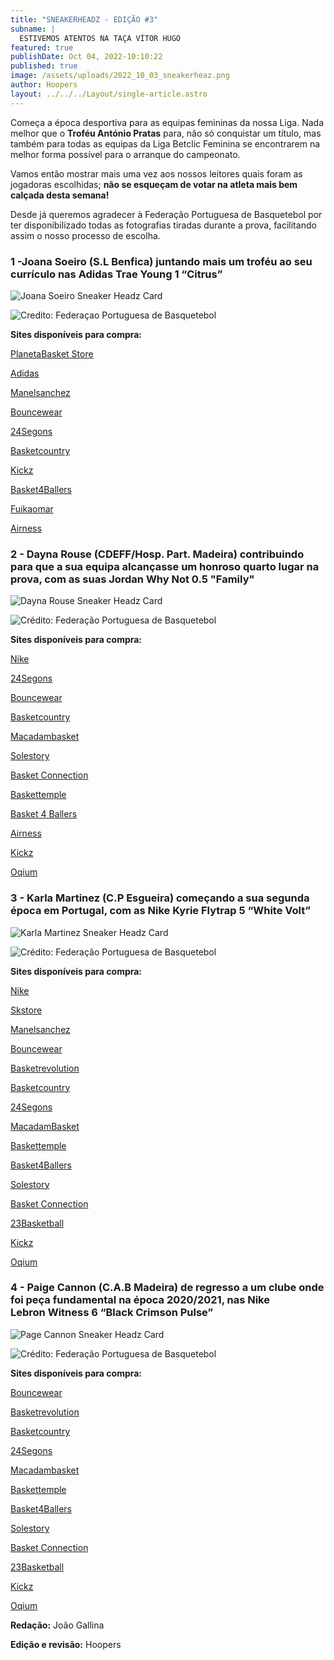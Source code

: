 ```yaml
---
title: "SNEAKERHEADZ - EDIÇÃO #3"
subname: |
  ESTIVEMOS ATENTOS NA TAÇA VÍTOR HUGO
featured: true
publishDate: Oct 04, 2022-10:10:22
published: true
image: /assets/uploads/2022_10_03_sneakerheaz.png
author: Hoopers
layout: ../../../Layout/single-article.astro
---
```

Começa a época desportiva para as equipas femininas da nossa Liga. Nada melhor que o **Troféu António Pratas** para, não só conquistar um título, mas também para todas as equipas da Liga Betclic Feminina se encontrarem na melhor forma possível para o arranque do campeonato.

Vamos então mostrar mais uma vez aos nossos leitores quais foram as jogadoras escolhidas; **não se esqueçam de votar na atleta mais bem calçada desta semana!**

Desde já queremos agradecer à Federação Portuguesa de Basquetebol por ter disponibilizado todas as fotografias tiradas durante a prova, facilitando assim o nosso processo de escolha.

### **1 -Joana Soeiro (S.L Benfica) juntando mais um troféu ao seu currículo nas Adidas Trae Young 1 “Citrus”**

![Joana Soeiro Sneaker Headz Card](/assets/uploads/2022_10_03_joana.jpg "Joana Soeiro Sneaker Headz Card")

![Credito: Federaçao Portuguesa de Basquetebol](/assets/uploads/2022_10_03_joana_02.jpg "Crédito: Federação Portuguesa de Basquetebol")

**Sites disponíveis para compra:**

[PlanetaBasket Store](https://planetabasketstore.com/brands/adidas/adidas-trae-young-1-citrus-fade/)

[Adidas](https://www.adidas.pt/sapatilhas-trae-young-1/GY3772.html)

[Manelsanchez](https://www.manelsanchez.pt/adidas-trae-young-1-hawks.html)

[Bouncewear](https://bouncewear.com/collections/performance/products/gy3772-trae-young-1-vivred-tmcogo-cblack-vivred-tmcogo-cblack)

[24Segons](https://24segons.es/es/product/adidas-trae-young-1-tie-dye-zapatillas-baloncesto)

[Basketcountry](https://basketcountry.es/zapatillas/5621-trae-young-1.html)

[Kickz](https://www.kickz.com/de/p/adidas-performance-basketball-performance-mid-trae-young-1-white/177076002.html)

[Basket4Ballers](https://www.basket4ballers.com/en/baskets-signature/33548-adidas-trae-young-1-altanta-hawks-gy3772.html)

[Fuikaomar](https://www.fuikaomar.es/zapatillas-baloncesto/15105-zapatillas-adidas-trae-young-1-atlanta.html?utm_source=sniperfast&utm_medium=search&utm_campaign=sniperfast-search&utm_content=GY3772)

[Airness](https://airness.eu/en/trae-young-1-atlanta-hawks)

### 2 - Dayna Rouse (CDEFF/Hosp. Part. Madeira) contribuindo para que a sua equipa alcançasse um honroso quarto lugar na prova, com as suas Jordan Why Not 0.5 "Family"

![Dayna Rouse Sneaker Headz Card](/assets/uploads/2022_10_03_rouse.jpg "Dayna Rouse Sneaker Headz Card")

![Crédito: Federação Portuguesa de Basquetebol](/assets/uploads/2022_10_03_rouse_02.jpg "Crédito: Federação Portuguesa de Basquetebol")

**Sites disponíveis para compra:**

[Nike](https://www.nike.com/pt/t/jordan-why-not-5-sapatilhas-de-basquetebol-h6Kqnn/DO8965-002)

[24Segons](https://24segons.es/es/product/jordan-why-not-zer05-family-zapatillas)

[Bouncewear](https://bouncewear.com/products/do8965-002-jordan-why-not-dot5-black-bright-mango-iron-grey-wolf-grey-black-bright-mango-iron-grey-wolf-grey)

[Basketcountry](https://basketcountry.es/zapatillas/5809-jordan-why-not-5.html?search_query=jordan+why+not&results=424)

[Macadambasket](https://www.macadambasket.com/en/athletes/11805-66254-jordan-why-not-zer05-childhood.html#/26-pointurechaussure-405/1620-couleur-violet)

[Solestory](https://www.thesolestory.com/pt/product/jordan-jordan-why-not-5-coconut-milk-black-khaki-ratta)

[Basket Connection](https://www.basket-connection.fr/produit/jordan-why-not-zer05-infrared/)

[Baskettemple](https://baskettemple.com/en/produit/jordan-why-not-zer0-5-hype-music-dc3637-001/)

[Basket 4 Ballers](https://www.basket4ballers.com/fr/signatures/33201-jordan-why-not-zer0-5-family-dc3637-102.html?search_query=jordan+why+not&results=1330)

[Airness](https://airness.eu/en/why-not-zer05-sandy)

[Kickz](https://www.kickz.com/de/p/jordan-basketball-performance-low-jordan-why-not-.5-coconut-milk-black-khaki-rattan/179190007.html)

[Oqium](https://oqium.com/products/jordan-why-not-zer0-5-black-watermelon-sapphire-mint-foam?variant=39417986908256)

### **3 - Karla Martinez (C.P Esgueira) começando a sua segunda época em Portugal, com as Nike Kyrie Flytrap 5 “White Volt”**

![Karla Martinez Sneaker Headz Card](/assets/uploads/2022_10_03_martinez.jpg "Karla Martinez Sneaker Headz Card")

![Crédito: Federação Portuguesa de Basquetebol](/assets/uploads/2022_10_03_martinez_02.jpg "Crédito: Federação Portuguesa de Basquetebol")

**Sites disponíveis para compra:**

[Nike](https://www.nike.com/pt/t/sapatilhas-de-basquetebol-kyrie-flytrap-5-qJZPdf/CZ4100-004)

[Skstore](https://skstore.eu/nike-kyrie-flytrap-v-cz4100-005.html)

[Manelsanchez](https://www.manelsanchez.pt/kyrie-flytrap-5-force-pink.html)

[Bouncewear](https://bouncewear.com/products/cz4100-100-kyrie-flytrap-v-white-wolf-grey-university-red-black-white-wolf-grey-university-red-black)

[Basketrevolution](https://www.basketrevolution.es/nike-kyrie-flytrap-5-white-volt/)

[Basketcountry](https://basketcountry.es/zapatillas/5940-kyrie-flytrap-5.html)

[24Segons](https://24segons.es/es/product/kyrie-flytrap-v-white-volt-zapatillas)

[MacadamBasket](https://www.macadambasket.com/en/athletes/12439-69108-kyrie-flytrap-5.html#/57-pointurechaussure-375/1665-couleur-rose)

[Baskettemple](https://baskettemple.com/en/produit/kyrie-flytrap-5-cz4100-101/)

[Basket4Ballers](https://www.basket4ballers.com/fr/chaussure-de-basket/33070-nike-kyrie-flytrap-5-white-volt-cz4100-101.html)

[Solestory](https://www.thesolestory.com/pt/product/nike-kyrie-flytrap-v-black-pink)

[Basket Connection](https://www.basket-connection.fr/produit/nike-flytrap-5-nike-flytrap-5-moon-fossil/)

[23Basketball](https://23basketball.net/es/inicio/1883-9804-kyrie-flytrap-5.html#/46-talla_calzado-42/115-color-negro_verde_kakimarron_y_blanco)

[Kickz](https://www.kickz.com/de/p/nike-basketball-performance-low-kyrie-flytrap-v-white-sweet-beet-grey-fog-blue-chill/179205009.html)

[Oqium](https://oqium.com/products/nike-kyrie-flytrap-v-black-cool-grey-black?variant=39418012041312#sizetype-2)

### **4 - Paige Cannon (C.A.B Madeira) de regresso a um clube onde foi peça fundamental na época 2020/2021, nas Nike Lebron Witness 6 “Black Crimson Pulse”**

![Page Cannon Sneaker Headz Card](/assets/uploads/2022_10_03_cannon.jpg "Page Cannon Sneaker Headz Card")

![Crédito: Federação Portuguesa de Basquetebol](/assets/uploads/2022_10_03_cannon_02.jpg "Crédito: Federação Portuguesa de Basquetebol")

**Sites disponíveis para compra:**

[Bouncewear](https://bouncewear.com/products/cz4052-101-lebron-witness-vi-white-lt-lemon-twist-melon-tint-white-lt-lemon-twist-melon-tint)

[Basketrevolution](https://www.basketrevolution.es/nike-lebron-witness-vi-coconut-milk/)

[Basketcountry](https://basketcountry.es/zapatillas/5890-lebron-witness-6.html)

[24Segons](https://24segons.es/es/product/lebron-witness-vi-black-navy-zapatillas-baloncesto)

[Macadambasket](https://www.macadambasket.com/en/lebron-james/12129-67704-lebron-witness-6-black-navy.html#/27-pointurechaussure-41/1749-couleur-noir)

[Baskettemple](https://baskettemple.com/en/produit/nike-lebron-witness-6-cz4052-005/)

[Basket4Ballers](https://www.basket4ballers.com/fr/chaussure-de-basket/32613-nike-lebron-witness-6-summit-white-cz4052-102.html?search_query=lebron+witness+6&results=164)

[Solestory](https://www.thesolestory.com/pt/product/nike-lebron-witness-vi-black-white-dark-obsidian)

[Basket Connection](https://www.basket-connection.fr/produit/nike-lebron-witness-6-black-navy/)

[23Basketball](https://23basketball.net/es/inicio/1839-9630-lebron-witness-vi-coconut-milk.html#/46-talla_calzado-42/98-color-blanco_y_amarillo)

[Kickz](https://www.kickz.com/de/p/nike-basketball-performance-low-lebron-witness-6-clear-emerald-hyper-pink-wild-berry/179211008.html)

[Oqium](https://oqium.com/products/nike-lebron-witness-vi-clear-emerald-hyper-pink-wild-berry?variant=39418011189344)



**Redação:** João Gallina

**Edição e revisão:** Hoopers